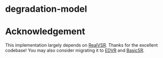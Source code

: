 # degradation-model


# Acknowledgement
This implementation largely depends on [RealVSR](https://github.com/IanYeung/RealVSR). Thanks for the excellent codebase! You may also consider migrating it to [EDVR](https://github.com/xinntao/EDVR) and [BasicSR](https://github.com/xinntao/BasicSR).
